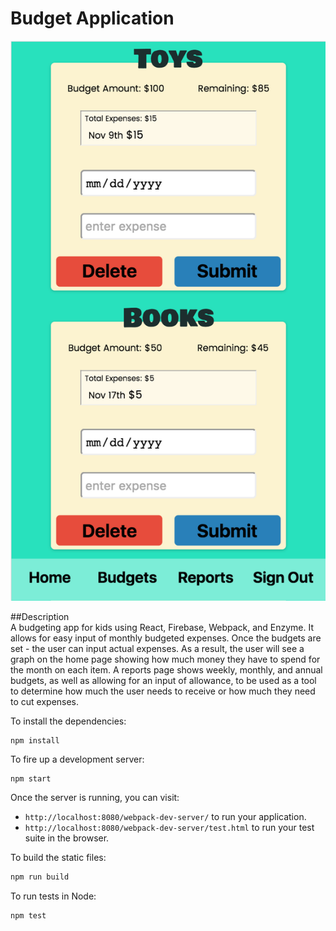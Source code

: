 # Budget Application

![](public/budget-app-budgets.png)

##Description  
A budgeting app for kids using React, Firebase, Webpack, and Enzyme. It allows for easy input of monthly budgeted expenses.  Once the budgets are set - the user can input actual expenses.  As a result, the user will see a graph on the home page showing how much money they have to spend for the month on each item.  A reports page shows weekly, monthly, and annual budgets, as well as allowing for an input of allowance, to be used as a tool to determine how much the user needs to receive or how much they need to cut expenses.


To install the dependencies:
```
npm install
```
To fire up a development server:
```
npm start
```
Once the server is running, you can visit:

* `http://localhost:8080/webpack-dev-server/` to run your application.
* `http://localhost:8080/webpack-dev-server/test.html` to run your test suite in the browser.

To build the static files:
```js
npm run build
```
To run tests in Node:
```js
npm test
```
